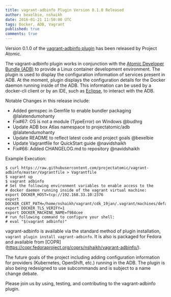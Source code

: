 ```yaml
---
title: vagrant-adbinfo Plugin Version 0.1.0 Released
author: bexelbie, nshaikh
date: 2016-01-21 11:50:00 UTC
tags: Docker, ADB, Vagrant
published: true
comments: true
---
```

Version 0.1.0 of the [vagrant-adbinfo plugin](https://github.com/projectatomic/vagrant-adbinfo) has been released by Project Atomic.

The vagrant-adbinfo plugin works in conjunction with the [Atomic Developer Bundle (ADB)](https://github.com/projectatomic/adb-atomic-developer-bundle/) to provide a Linux container development environment. The plugin is used to display the configuration information of services present in ADB. At the moment, plugin displays the configuration details for the Docker daemon running inside of the ADB. This information can be used by a docker-cli client or by an IDE, such as [Eclipse](http://www.eclipse.org/community/eclipse_newsletter/2015/june/article3.php), to interact with the ADB.

Notable Changes in this release include:

- Added gemspec in Gemfile to enable bundler packaging @lalatendumohanty
- Fix#67: OS is not a module (TypeError) on Windows @budhrg
- Update ADB box Atlas namespace to projectatomic/adb @lalatendumohanty
- Update README to reflect latest code and project goals @bexelbie
- Update Vagrantfile for QuickStart guide @navidshaikh
- Fix#66: Added CHANGELOG.md to repository @navidshaikh

Example Execution:

~~~
$ curl https://raw.githubusercontent.com/projectatomic/vagrant-adbinfo/master/Vagrantfile > Vagrantfile
$ vagrant up
$ vagrant adbinfo
# Set the following environment variables to enable access to the
# docker daemon running inside of the vagrant virtual machine:
export DOCKER_HOST=tcp://192.168.33.10:2376
export DOCKER_CERT_PATH=/home/nshaikh/vagrant/cdk_19jan/.vagrant/machines/default/virtualbox/.docker
export DOCKER_TLS_VERIFY=1
export DOCKER_MACHINE_NAME=f984cee
# run following command to configure your shell:
# eval "$(vagrant adbinfo)"
~~~

vagrant-adbinfo is available via the standard method of plugin installation, `vagrant plugin install vagrant-adbinfo`. It is also is packaged for Fedora and available from [COPR] (https://copr.fedoraproject.org/coprs/nshaikh/vagrant-adbinfo/).

The future goals of the project including adding configuration information for providers (Kubernetes, OpenShift, etc.) running in the ADB. The plugin is also being redesigned to use subcommands and is subject to a name change debate.

Please join us by using, testing, and contributing to the vagrant-adbinfo plugin.
